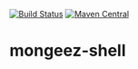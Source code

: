 [![Build Status](https://travis-ci.org/bzacar/mongeez-shell.svg?branch=master)](https://travis-ci.org/bzacar/mongeez-shell)
[![Maven Central](https://img.shields.io/maven-central/v/com.github.bzacar/mongeez-shell)](https://mvnrepository.com/artifact/com.github.bzacar/mongeez-shell)
# mongeez-shell
